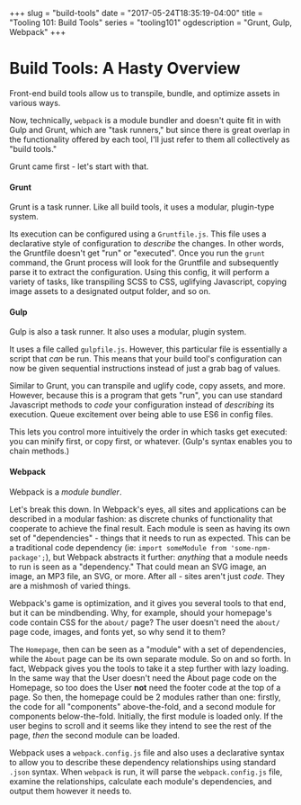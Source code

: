 +++
slug = "build-tools"
date = "2017-05-24T18:35:19-04:00"
title = "Tooling 101: Build Tools"
series = "tooling101"
ogdescription = "Grunt, Gulp, Webpack"
+++

# Build Tools: A Hasty Overview

Front-end build tools allow us to transpile, bundle, and optimize assets in various ways.

Now, technically, `webpack` is a module bundler and doesn't quite fit in with Gulp and Grunt, which are "task runners," but since there is great overlap in the functionality offered by each tool, I'll just refer to them all collectively as "build tools."

Grunt came first - let's start with that.

#### Grunt

Grunt is a task runner. Like all build tools, it uses a modular, plugin-type system.

Its execution can be configured using a `Gruntfile.js`. This file uses a declarative style of configuration to *describe* the changes. In other words, the Gruntfile doesn't get "run" or "executed". Once you run the `grunt` command, the Grunt process will look for the Gruntfile and subsequently parse it to extract the configuration. Using this config, it will perform a variety of tasks, like transpiling SCSS to CSS, uglifying Javascript, copying image assets to a designated output folder, and so on.

#### Gulp

Gulp is also a task runner. It also uses a modular, plugin system.

It uses a file called `gulpfile.js`. However, this particular file is essentially a script that *can* be run. This means that your build tool's configuration can now be given sequential instructions instead of just a grab bag of values.

Similar to Grunt, you can transpile and uglify code, copy assets, and more. However, because this is a program that gets "run", you can use standard Javascript methods to *code* your configuration instead of *describing* its execution. Queue excitement over being able to use ES6 in config files.

This lets you control more intuitively the order in which tasks get executed: you can minify first, or copy first, or whatever. (Gulp's syntax enables you to chain methods.)

#### Webpack

Webpack is a *module bundler*. 

Let's break this down. In Webpack's eyes, all sites and applications can be described in a modular fashion: as discrete chunks of functionality that cooperate to achieve the final result. Each module is seen as having its own set of "dependencies" - things that it needs to run as expected. This can be a traditional code dependency (ie: `import someModule from 'some-npm-package';`), but Webpack abstracts it further: *anything* that a module needs to run is seen as a "dependency." That could mean an SVG image, an image, an MP3 file, an SVG, or more. After all - sites aren't just *code*. They are a mishmosh of varied things.

Webpack's game is optimization, and it gives you several tools to that end, but it can be mindbending. Why, for example, should your homepage's code contain CSS for the `about/` page? The user doesn't need the `about/` page code, images, and fonts yet, so why send it to them?

The `Homepage`, then can be seen as a "module" with a set of dependencies, while the `About` page can be its own separate module. So on and so forth. In fact, Webpack gives you the tools to take it a step further with lazy loading. In the same way that the User doesn't need the About page code on the Homepage, so too does the User **not** need the footer code at the top of a page. So then, the homepage could be 2 modules rather than one: firstly, the code for all "components" above-the-fold, and a second module for components below-the-fold. Initially, the first module is loaded only. If the user begins to scroll and it seems like they intend to see the rest of the page, *then* the second module can be loaded.

Webpack uses a `webpack.config.js` file and also uses a declarative syntax to allow you to describe these dependency relationships using standard `.json` syntax. When `webpack` is run, it will parse the `webpack.config.js` file, examine the relationships, calculate each module's dependencies, and output them however it needs to.
